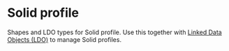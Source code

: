 # Solid profile

Shapes and LDO types for Solid profile. Use this together
with [Linked Data Objects (LDO)](https://github.com/o-development/ldobjects) to manage Solid profiles.
